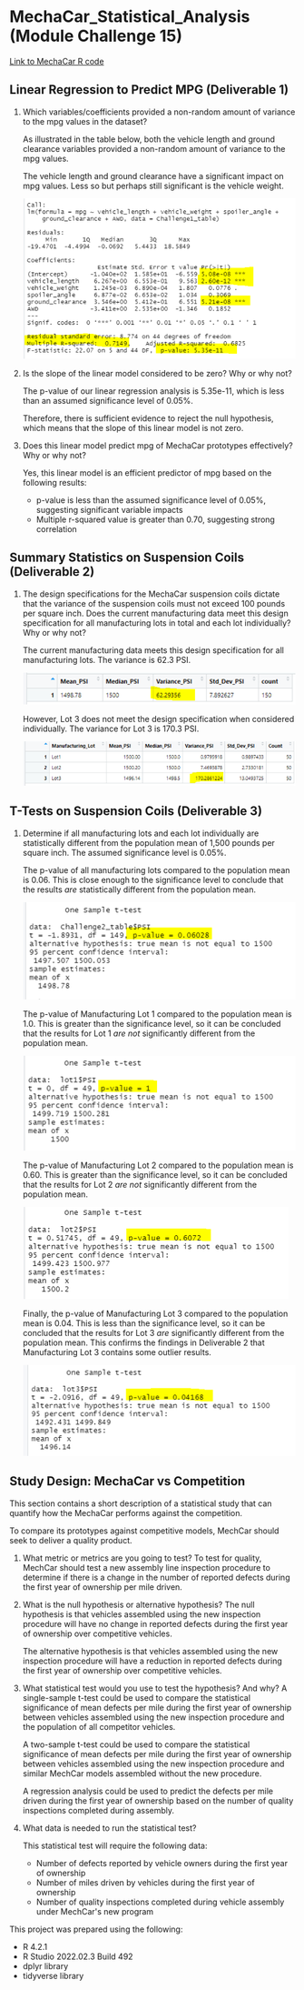 # MechaCar_Statistical_Analysis (Module Challenge 15)

[Link to MechaCar R code](MechaCarChallenge.R)

## Linear Regression to Predict MPG (Deliverable 1)

1. Which variables/coefficients provided a non-random amount of variance to the mpg values in the dataset?

   As illustrated in the table below, both the vehicle length and ground clearance variables provided a non-random amount of variance to the mpg values.
   
   The vehicle length and ground clearance have a significant impact on mpg values. Less so but perhaps still significant is the vehicle weight.
      
   ![MPG_Regression](MPG_regression.PNG)

2. Is the slope of the linear model considered to be zero? Why or why not?

   The p-value of our linear regression analysis is 5.35e-11, which is less than an assumed significance level of 0.05%. 
   
   Therefore, there is sufficient evidence to reject the null hypothesis, which means that the slope of this linear model is not zero.

3. Does this linear model predict mpg of MechaCar prototypes effectively? Why or why not?

   Yes, this linear model is an efficient predictor of mpg based on the following results:
   
   * p-value is less than the assumed significance level of 0.05%, suggesting significant variable impacts
   * Multiple r-squared value is greater than 0.70, suggesting strong correlation

## Summary Statistics on Suspension Coils (Deliverable 2)

1.  The design specifications for the MechaCar suspension coils dictate that the variance of the suspension coils must not exceed 100 pounds per square inch.
    Does the current manufacturing data meet this design specification for all manufacturing lots in total and each lot individually? Why or why not?
    
    The current manufacturing data meets this design specification for all manufacturing lots.  The variance is 62.3 PSI.
    
    ![Coil_All_Lots](Coil_Total_Summary.PNG)
    
    However, Lot 3 does not meet the design specification when considered individually.  The variance for Lot 3 is 170.3 PSI.
    
    ![Coil_Individual_Lots](Coil_Lot_Summary.PNG)
    
## T-Tests on Suspension Coils (Deliverable 3)
 
1. Determine if all manufacturing lots and each lot individually are statistically different from the population mean of 1,500 pounds per square inch. The assumed significance level is 0.05%. 
   
   The p-value of all manufacturing lots compared to the population mean is 0.06.  This is close enough to the significance level to conclude that the results *are*          statistically different from the population mean.
   
   ![Coil_T-Test_All](Coil_t-test1.PNG)
 
   The p-value of Manufacturing Lot 1 compared to the population mean is 1.0.  This is greater than the significance level, so it can be concluded that the results for    Lot 1 *are not* significantly different from the population mean.
   
   ![Coil_T-Test_Lot1](Coil_t-test2.PNG)
   
   The p-value of Manufacturing Lot 2 compared to the population mean is 0.60.  This is greater than the significance level, so it can be concluded that the results for    Lot 2 *are not* significantly different from the population mean.
   
   ![Coil_T-Test_Lot2](Coil_t-test3.PNG)
   
   Finally, the p-value of Manufacturing Lot 3 compared to the population mean is 0.04.  This is less than the significance level, so it can be concluded that the          results for Lot 3 *are* significantly different from the population mean.  This confirms the findings in Deliverable 2 that Manufacturing Lot 3 contains some          outlier results.
   
   ![Coil_T-Test_Lot3](Coil_t-test4.PNG)

## Study Design: MechaCar vs Competition

This section contains a short description of a statistical study that can quantify how the MechaCar performs against the competition.

To compare its prototypes against competitive models, MechCar should seek to deliver a quality product.

1. What metric or metrics are you going to test?
   To test for quality, MechCar should test a new assembly line inspection procedure to determine if there is a change in the number of reported defects during the        first year of ownership per mile driven.

2. What is the null hypothesis or alternative hypothesis?
   The null hypothesis is that vehicles assembled using the new inspection procedure will have no change in reported defects during the first year of ownership over      competitive vehicles.
   
   The alternative hypothesis is that vehicles assembled using the new inspection procedure will have a reduction in reported defects during the first year of            ownership over competitive vehicles.
   
3. What statistical test would you use to test the hypothesis? And why?
   A single-sample t-test could be used to compare the statistical significance of mean defects per mile during the first year of ownership between vehicles assembled    using the new inspection procedure and the population of all competitor vehicles.
   
   A two-sample t-test could be used to compare the statistical significance of mean defects per mile during the first year of ownership between vehicles assembled        using the new inspection procedure and similar MechCar models assembled without the new procedure.
   
   A regression analysis could be used to predict the defects per mile driven during the first year of ownership based on the number of quality inspections completed    during assembly.

4. What data is needed to run the statistical test?

   This statistical test will require the following data:
   * Number of defects reported by vehicle owners during the first year of ownership
   * Number of miles driven by vehicles during the first year of ownership
   * Number of quality inspections completed during vehicle assembly under MechCar's new program

This project was prepared using the following:
* R 4.2.1
* R Studio 2022.02.3 Build 492
* dplyr library
* tidyverse library


